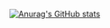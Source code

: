 [![Anurag's GitHub stats](https://github-readme-stats.vercel.app/api?username=cbt12123&show_icons=true&theme=dark&hide=stars,commits,prs,issues,contribs&show=reviews,discussions_started,discussions_answered,prs_merged,prs_merged_percentage)](https://github.com/anuraghazra/github-readme-stats)
